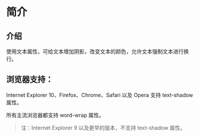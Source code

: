 # 简介

## 介绍
使用文本属性，可给文本增加阴影，改变文本的颜色，允许文本强制文本进行换行。

## 浏览器支持：

Internet Explorer 10、Firefox、Chrome、Safari 以及 Opera 支持 text-shadow 属性。

所有主流浏览器都支持 word-wrap 属性。

> 注：Internet Explorer 9 以及更早的版本，不支持 text-shadow 属性。